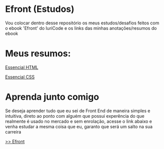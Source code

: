 # Efront (Estudos)
<p>Vou colocar dentro desse repositório os meus estudos/desafios feitos com o ebook 'Efront' do IuriCode e os links das minhas anotações/resumos do ebook</p>

# Meus resumos: 
<p><a href="https://docs.google.com/document/d/1-HEfmbSvddpiH9S4X8Cn3-0kc6qxja1IAGr87WIP8tI/edit?usp=sharing" target="_blank">Essencial HTML</a></p>
<p><a href="https://docs.google.com/document/d/1-HEfmbSvddpiH9S4X8Cn3-0kc6qxja1IAGr87WIP8tI/edit?usp=sharing" target="_blank">Essencial CSS</a></p>

# Aprenda junto comigo
<p>Se deseja aprender tudo que eu sei de Front End de maneira simples e intuitiva, direto ao ponto com alguém que possui experência do que realmente é usado no mercado e sem enrolação, acesse o link abaixo e venha estudar a mesma coisa que eu, garanto que será um salto na sua carreira</p>

<p><a href="https://hotm.art/i0pH9R2F"> >> Efront</a></p>
